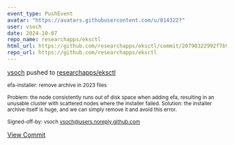 ```yaml
---
event_type: PushEvent
avatar: "https://avatars.githubusercontent.com/u/814322?"
user: vsoch
date: 2024-10-07
repo_name: researchapps/eksctl
html_url: https://github.com/researchapps/eksctl/commit/20790322992f7b9d287284b9b4a412e85cc47022
repo_url: https://github.com/researchapps/eksctl
---
```


<a href='https://github.com/vsoch' target='_blank'>vsoch</a> pushed to <a href='https://github.com/researchapps/eksctl' target='_blank'>researchapps/eksctl</a>

<small>efa-installer: remove archive in 2023 files

Problem: the node consistently runs out of disk space when
adding efa, resulting in an unusable cluster with scattered
nodes where the installer failed.
Solution: the installer archive itself is huge, and we can
simply remove it and avoid this error.

Signed-off-by: vsoch <vsoch@users.noreply.github.com></small>

<a href='https://github.com/researchapps/eksctl/commit/20790322992f7b9d287284b9b4a412e85cc47022' target='_blank'>View Commit</a>
